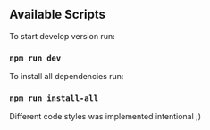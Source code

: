 ## Available Scripts

To start develop version run:
### `npm run dev`

To install all dependencies run:
### `npm run install-all`

Different code styles was implemented intentional ;)
